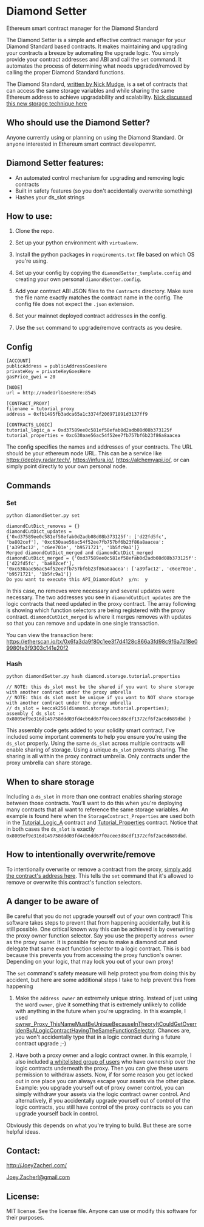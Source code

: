 # Diamond Setter
Ethereum smart contract manager for the Diamond Standard

The Diamond Setter is a simple and effective contract manager for your Diamond Standard based contracts.  It makes maintaining and upgrading your contracts a breeze by automating the upgrade logic.  You simply provide your contract addresses and ABI and call the `set` command.  It automates the process of determining what needs upgraded/removed by calling the proper Diamond Standard functions.  

The Diamond Standard, [written by Nick Mudge](https://github.com/ethereum/EIPs/issues/2535), is a set of contracts that can access the same storage variables and while sharing the same Ethereum address to achieve upgradability and scalability.  [Nick discussed this new storage technique here](https://medium.com/1milliondevs/new-storage-layout-for-proxy-contracts-and-diamonds-98d01d0eadb) 


## Who should use the Diamond Setter?

Anyone currently using or planning on using the Diamond Standard.  Or anyone interested in Ethereum smart contract developemnt.  


## Diamond Setter features:

 * An automated control mechanism for upgrading and removing logic contracts
 * Built in safety features (so you don't accidentally overwrite something)  
 * Hashes your ds_slot strings


## How to use:
 1. Clone the repo.
 
 1. Set up your python environment with `virtualenv`.
 
 1. Install the python packages in `requirements.txt` file based on which OS you're using.
 
 1. Set up your config by copying the `diamondSetter_template.config` and creating your own personal `diamondSetter.config`.
 
 1. Add your contract ABI JSON files to the `Contracts` directory.  Make sure the file name exactly matches the contract name in the config.  The config file does not expect the `.json` extension.
 
 1. Set your mainnet deployed contract addresses in the config.      
 
 1. Use the `set` command to upgrade/remove contracts as you desire.
 

## Config

    [ACCOUNT]
    publicAddress = publicAddressGoesHere
    privateKey = privateKeyGoesHere
    gasPrice_gwei = 20
    
    [NODE]
    url = http://nodeUrlGoesHere:8545
    
    [CONTRACT_PROXY]
    filename = tutorial_proxy
    address = 0xfb1495fb3adca65a1c3374f206971891d3137ff9
    
    [CONTRACTS_LOGIC]
    tutorial_logic_a = 0xd37589ee0c581ef58efab0d2adb08d08b373125f
    tutorial_properties = 0xc630aae56ac54f52ee7fb757bf6b23f86a8aacea

The config specifies the names and addresses of your contracts.  The URL should be your ethereum node URL.  This can be a service like https://deploy.radar.tech/, https://infura.io/, https://alchemyapi.io/, or can simply point directly to your own personal node.     


## Commands
 
### Set
`python diamondSetter.py set`
    
    diamondCutDict_removes = {}
    diamondCutDict_updates = {'0xd37589ee0c581ef58efab0d2adb08d08b373125f': ['d22fd5fc', 'ba802cef'], '0xc630aae56ac54f52ee7fb757bf6b23f86a8aacea': ['a39fac12', 'c6ee701e', 'b9571721', '1b5fc9a1']}
    Merged diamondCutDict_merged and diamondCutDict_merged
    diamondCutDict_merged = {'0xd37589ee0c581ef58efab0d2adb08d08b373125f': ['d22fd5fc', 'ba802cef'], '0xc630aae56ac54f52ee7fb757bf6b23f86a8aacea': ['a39fac12', 'c6ee701e', 'b9571721', '1b5fc9a1']}
    Do you want to execute this API_DiamondCut?  y/n:  y
    
In this case, no removes were necessary and several updates were necessary.  The two addresses you see in `diamondCutDict_updates` are the logic contracts that need updated in the proxy contract.  The array following is showing which function selectors are being registered with the proxy contract.  `diamondCutDict_merged` is where it merges removes with updates so that you can remove and update in one single transaction.

You can view the transaction here: 
https://etherscan.io/tx/0x6fa3da9f80c1ee3f7d4128c866a3fd98c9f6a7d18e09980fe3f9303c141e20f2    


### Hash
`python diamondSetter.py hash diamond.storage.tutorial.properties`
    
    // NOTE: this ds_slot must be the shared if you want to share storage with another contract under the proxy umbrella
    // NOTE: this ds_slot must be unique if you want to NOT share storage with another contract under the proxy umbrella
    // ds_slot = keccak256(diamond.storage.tutorial.properties);
    assembly { ds_slot := 0x8009ef9e316d149758ddd03fd4cb6dd67f0acee3d8cdf1372cf6f2ac6d689dbd }

This assembly code gets added to your solidity smart contract.  I've included some important comments to help you ensure you're using the `ds_slot` properly.  Using the same `ds_slot` across multiple contracts will enable sharing of storage.  Using a unique `ds_slot` prevents sharing.  The sharing is all within the proxy contract umbrella.  Only contracts under the proxy umbrella can share storage.


## When to share storage
Including a `ds_slot` in more than one contract enables sharing storage between those contracts.  You'll want to do this when you're deploying many contracts that all want to reference the same storage variables.  An example is found here when the `StorageContract_Properties` are used both in the [Tutorial_Logic_A](https://github.com/lampshade9909/DiamondSetter/blob/063b02b732a2407beeaf5d2488fa5886d47d2eb5/Contracts/tutorial_logic_a.sol#L39) contract and [Tutorial_Properties](https://github.com/lampshade9909/DiamondSetter/blob/063b02b732a2407beeaf5d2488fa5886d47d2eb5/Contracts/tutorial_properties.sol#L39) contract.  Notice that in both cases the `ds_slot` is exactly `0x8009ef9e316d149758ddd03fd4cb6dd67f0acee3d8cdf1372cf6f2ac6d689dbd`.  


## How to intentionally overwrite/remove
To intentionally overwrite or remove a contract from the proxy, [simply add the contract's address here](https://github.com/lampshade9909/DiamondSetter/blob/7e298b4235b4dbb7ed7e78a422f830e202a6b521/Libraries/set.py#L71).  This tells the `set` command that it's allowed to remove or overwrite this contract's function selectors.  


## A danger to be aware of
Be careful that you do not upgrade yourself out of your own contract!  This software takes steps to prevent that from happening accidentally, but it is still possible.  One critical known way this can be achieved is by overwriting the proxy owner function selector.  Say you use the property `address owner` as the proxy owner.  It is possible for you to make a diamond cut and delegate that same exact function selector to a logic contract.  This is bad because this prevents you from accessing the proxy function's owner.  Depending on your logic, that may lock you out of your own proxy!

The `set` command's safety measure will help protect you from doing this by accident, but here are some additional steps I take to help prevent this from happening

 1. Make the `address owner` an extremely unique string.  Instead of just using the word `owner`, give it something that is extremely unlikely to collide with anything in the future when you're upgrading.  In this example, I used [owner_Proxy_ThisNameMustBeUniqueBecauseInTheoryItCouldGetOverridenByALogicContractHavingTheSameFunctionSelector](https://github.com/lampshade9909/DiamondSetter/blob/7e298b4235b4dbb7ed7e78a422f830e202a6b521/Contracts/tutorial_proxy.sol#L88).  Chances are, you won't accidentally type that in a logic contract during a future contract upgrade ;-)
 
 1. Have both a proxy owner and a logic contract owner.  In this example, I also included [a whitelisted group of users](https://github.com/lampshade9909/DiamondSetter/blob/7e298b4235b4dbb7ed7e78a422f830e202a6b521/Contracts/tutorial_proxy.sol#L33) who have ownership over the logic contracts underneath the proxy.  Then you can give these users permission to withdraw assets.  Now, if for some reason you get locked out in one place you can always escape your assets via the other place.  Example: you upgrade yourself out of proxy owner control, you can simply withdraw your assets via the logic contract owner control.  And alternatively, if you accidentally upgrade yourself out of control of the logic contracts, you still have control of the proxy contracts so you can upgrade yourself back in control.  
 
 Obviously this depends on what you're trying to build.  But these are some helpful ideas.       


## Contact:

http://JoeyZacherl.com/

Joey.Zacherl@gmail.com


## License:
MIT license. See the license file. Anyone can use or modify this software for their purposes.